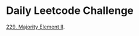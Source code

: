 # Daily Leetcode Challenge
[229. Majority Element II](https://leetcode.com/problems/majority-element-ii).